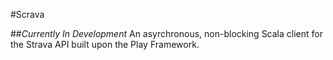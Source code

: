 #Scrava

##*Currently In Development*
An asyrchronous, non-blocking  Scala client for the Strava API built upon the Play Framework.
